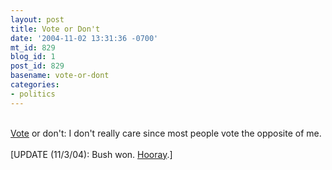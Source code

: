```yaml
---
layout: post
title: Vote or Don't
date: '2004-11-02 13:31:36 -0700'
mt_id: 829
blog_id: 1
post_id: 829
basename: vote-or-dont
categories:
- politics
---
```

<br /><a href="http://www.aynrand.org/site/News2?id=10385">Vote</a> or don't: I don't really care since most people vote the opposite of me.<br /><br />[UPDATE (11/3/04): Bush won. <a href="http://wavfiles1.homez.net/~wav/files/droopy.wav">Hooray</a>.]<br /><br /><br />

